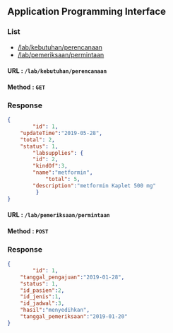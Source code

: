 ## Application Programming Interface

### List
* [/lab/kebutuhan/perencanaan](#apicheckstatus)
* [/lab/pemeriksaan/permintaan](#apicheckstatus)

#### URL : `/lab/kebutuhan/perencanaan`
#### Method : `GET`

### Response
```json
{
        "id": 1,
	"updateTime":"2019-05-28",
	"total": 2,
	"status": 1,
        "labsupplies": {
	    "id": 2,
	    "kindOf":3,
	    "name":"metformin",
            "total": 5,
	    "description":"metformin Kaplet 500 mg"
         }
}
```

#### URL : `/lab/pemeriksaan/permintaan`
#### Method : `POST`

### Response
```json
{
        "id": 1,
	"tanggal_pengajuan":"2019-01-28",
	"status": 1,
	"id_pasien":2,
	"id_jenis":1,
	"id_jadwal":3,
	"hasil":"menyedihkan",
	"tanggal_pemeriksaan":"2019-01-20"
}
```

